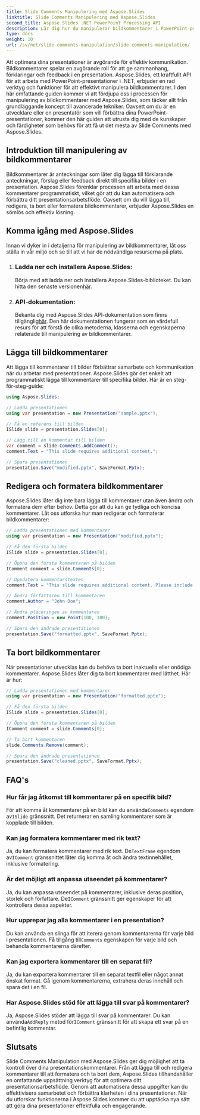 ```yaml
---
title: Slide Comments Manipulering med Aspose.Slides
linktitle: Slide Comments Manipulering med Aspose.Slides
second_title: Aspose.Slides .NET PowerPoint Processing API
description: Lär dig hur du manipulerar bildkommentarer i PowerPoint-presentationer med Aspose.Slides API för .NET. Utforska steg-för-steg-guider och källkodsexempel för att lägga till, redigera och formatera bildkommentarer.
type: docs
weight: 10
url: /sv/net/slide-comments-manipulation/slide-comments-manipulation/
---
```


Att optimera dina presentationer är avgörande för effektiv kommunikation. Bildkommentarer spelar en avgörande roll för att ge sammanhang, förklaringar och feedback i en presentation. Aspose.Slides, ett kraftfullt API för att arbeta med PowerPoint-presentationer i .NET, erbjuder en rad verktyg och funktioner för att effektivt manipulera bildkommentarer. I den här omfattande guiden kommer vi att fördjupa oss i processen för manipulering av bildkommentarer med Aspose.Slides, som täcker allt från grundläggande koncept till avancerade tekniker. Oavsett om du är en utvecklare eller en presentatör som vill förbättra dina PowerPoint-presentationer, kommer den här guiden att utrusta dig med de kunskaper och färdigheter som behövs för att få ut det mesta av Slide Comments med Aspose.Slides.

## Introduktion till manipulering av bildkommentarer

Bildkommentarer är anteckningar som låter dig lägga till förklarande anteckningar, förslag eller feedback direkt till specifika bilder i en presentation. Aspose.Slides förenklar processen att arbeta med dessa kommentarer programmatiskt, vilket gör att du kan automatisera och förbättra ditt presentationsarbetsflöde. Oavsett om du vill lägga till, redigera, ta bort eller formatera bildkommentarer, erbjuder Aspose.Slides en sömlös och effektiv lösning.

## Komma igång med Aspose.Slides

Innan vi dyker in i detaljerna för manipulering av bildkommentarer, låt oss ställa in vår miljö och se till att vi har de nödvändiga resurserna på plats.

1. ### Ladda ner och installera Aspose.Slides: 
	 Börja med att ladda ner och installera Aspose.Slides-biblioteket. Du kan hitta den senaste versionen[här](https://releases.aspose.com/slides/net/).

2. ### API-dokumentation: 
	 Bekanta dig med Aspose.Slides API-dokumentation som finns tillgänglig[här](https://reference.aspose.com/slides/net/). Den här dokumentationen fungerar som en värdefull resurs för att förstå de olika metoderna, klasserna och egenskaperna relaterade till manipulering av bildkommentarer.

## Lägga till bildkommentarer

Att lägga till kommentarer till bilder förbättrar samarbete och kommunikation när du arbetar med presentationer. Aspose.Slides gör det enkelt att programmatiskt lägga till kommentarer till specifika bilder. Här är en steg-för-steg-guide:

```csharp
using Aspose.Slides;

// Ladda presentationen
using var presentation = new Presentation("sample.pptx");

// Få en referens till bilden
ISlide slide = presentation.Slides[0];

// Lägg till en kommentar till bilden
var comment = slide.Comments.AddComment();
comment.Text = "This slide requires additional content.";

// Spara presentationen
presentation.Save("modified.pptx", SaveFormat.Pptx);
```

## Redigera och formatera bildkommentarer

Aspose.Slides låter dig inte bara lägga till kommentarer utan även ändra och formatera dem efter behov. Detta gör att du kan ge tydliga och koncisa kommentarer. Låt oss utforska hur man redigerar och formaterar bildkommentarer:

```csharp
// Ladda presentationen med kommentarer
using var presentation = new Presentation("modified.pptx");

// Få den första bilden
ISlide slide = presentation.Slides[0];

// Öppna den första kommentaren på bilden
IComment comment = slide.Comments[0];

// Uppdatera kommentarstexten
comment.Text = "This slide requires additional content. Please include relevant statistics.";

// Ändra författaren till kommentaren
comment.Author = "John Doe";

// Ändra placeringen av kommentaren
comment.Position = new Point(100, 100);

// Spara den ändrade presentationen
presentation.Save("formatted.pptx", SaveFormat.Pptx);
```

## Ta bort bildkommentarer

När presentationer utvecklas kan du behöva ta bort inaktuella eller onödiga kommentarer. Aspose.Slides låter dig ta bort kommentarer med lätthet. Här är hur:

```csharp
// Ladda presentationen med kommentarer
using var presentation = new Presentation("formatted.pptx");

// Få den första bilden
ISlide slide = presentation.Slides[0];

// Öppna den första kommentaren på bilden
IComment comment = slide.Comments[0];

// Ta bort kommentaren
slide.Comments.Remove(comment);

// Spara den ändrade presentationen
presentation.Save("cleaned.pptx", SaveFormat.Pptx);
```

## FAQ's

### Hur får jag åtkomst till kommentarer på en specifik bild?

För att komma åt kommentarer på en bild kan du använda`Comments` egendom av`ISlide` gränssnitt. Det returnerar en samling kommentarer som är kopplade till bilden.

### Kan jag formatera kommentarer med rik text?

 Ja, du kan formatera kommentarer med rik text. De`TextFrame` egendom av`IComment` gränssnittet låter dig komma åt och ändra textinnehållet, inklusive formatering.

### Är det möjligt att anpassa utseendet på kommentarer?

 Ja, du kan anpassa utseendet på kommentarer, inklusive deras position, storlek och författare. De`IComment` gränssnitt ger egenskaper för att kontrollera dessa aspekter.

### Hur upprepar jag alla kommentarer i en presentation?

 Du kan använda en slinga för att iterera genom kommentarerna för varje bild i presentationen. Få tillgång till`Comments` egenskapen för varje bild och behandla kommentarerna därefter.

### Kan jag exportera kommentarer till en separat fil?

Ja, du kan exportera kommentarer till en separat textfil eller något annat önskat format. Gå igenom kommentarerna, extrahera deras innehåll och spara det i en fil.

### Har Aspose.Slides stöd för att lägga till svar på kommentarer?

 Ja, Aspose.Slides stöder att lägga till svar på kommentarer. Du kan använda`AddReply` metod för`IComment` gränssnitt för att skapa ett svar på en befintlig kommentar.

## Slutsats

Slide Comments Manipulation med Aspose.Slides ger dig möjlighet att ta kontroll över dina presentationskommentarer. Från att lägga till och redigera kommentarer till att formatera och ta bort dem, Aspose.Slides tillhandahåller en omfattande uppsättning verktyg för att optimera ditt presentationsarbetsflöde. Genom att automatisera dessa uppgifter kan du effektivisera samarbetet och förbättra klarheten i dina presentationer. När du utforskar funktionerna i Aspose.Slides kommer du att upptäcka nya sätt att göra dina presentationer effektfulla och engagerande.